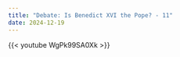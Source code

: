 ```yaml
---
title: "Debate: Is Benedict XVI the Pope? - 11"
date: 2024-12-19
---
```


{{< youtube WgPk99SA0Xk >}}
